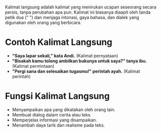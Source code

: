 Kalimat langsung adalah kalimat yang menirukan ucapan seseorang secara persis, tanpa perubahan apa pun. Kalimat ini biasanya diaapit oleh tanda petik dua (" ") dan menjaga intonasi, gaya bahasa, dan dialek yang digunakan oleh orang yang berbicara.

# Contoh Kalimat Langsung
- **"Saya lapar sekali," kata Andi.** (Kalimat pernyataan)
- **"Bisakah kamu tolong ambilkan bukunya untuk saya?" tanya ibu.** (Kalimat permintaan)
- **"Pergi sana dan selesaikan tugasmu!" perintah ayah.** (Kalimat perintah)

# Fungsi Kalimat Langsung
- Menyampaikan apa yang dikatakan oleh orang lain.
- Membuat dialog dalam cerita atau teks.
- Memperjelas informasi yang disampaikan.
- Menambah daya tarik dan realisme pada teks.